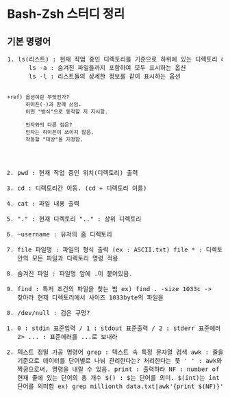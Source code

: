 # Bash-Zsh 스터디 정리
<h2> 기본 명령어 </h2>
<pre>
1. ls(리스트) : 현재 작업 중인 디렉토리를 기준으로 하위에 있는 디렉토리 리스트 나열
      ls -a : 숨겨진 파일들까지 포함하여 모두 표시하는 옵션
      ls -l : 리스트들의 상세한 정보를 같이 표시하는 옵션

    +ref) 옵션이란 무엇인가? 
          하이픈(-)과 함께 쓰임.
          어떤 "방식"으로 동작할 지 지시함.
          
          인자와의 다른 점은?
          인자는 하이픈이 쓰이지 않음.
          작동할 "대상"을 지정함.
          
2. pwd : 현재 작업 중인 위치(디렉토리) 출력
3. cd : 디렉토리간 이동. (cd + 디렉토리 이름)
4. cat : 파일 내용 출력
5. "." : 현재 디렉토리
   ".." : 상위 디렉토리
6. ~username : 유저의 홈 디렉토리
7. file 파일명 : 파일의 형식 출력 (ex : ASCII.txt)
     file * : 디렉토리 안의 모든 파일과 디렉토리 명령 적용
8. 숨겨진 파일 : 파일명 앞에 .이 붙어있음.
9. find : 특저 조건의 파일을 찾는 법
      ex) find . -size 1033c   -> 찾아라 현제 디렉토리에서 사이즈 1033byte의 파일을
10. /dev/null : 검은 구멍?
11. 0 : stdin 표준입력 / 1 : stdout 표준출력 / 2 : stderr 표준에러
    ex) 2> ... : 표준에러를 ...로 보내라
12. 텍스트 정밀 가공 명령어
    grep : 텍스트 속 특정 문자열 검색
    awk : 줄을 기준으로 데이터를 단어별로 나눠 관리한다는? 처리한다는 뜻
    ' ' : awk와 짝궁으로써, 명령을 내릴 수 있음.
    print : 출력하라
    NF : number of fields 현재 줄에 있는 단어의 총 개수
    $() : $는 단어를 의미. $(int)는 int 번째 단어를 의미함
          ex) grep millionth data.txt|awk'{print $(NF)}'
</pre>

